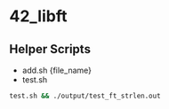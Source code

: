 # 42_libft

## Helper Scripts
* add.sh {file_name}
* test.sh
```sh
test.sh && ./output/test_ft_strlen.out
```

